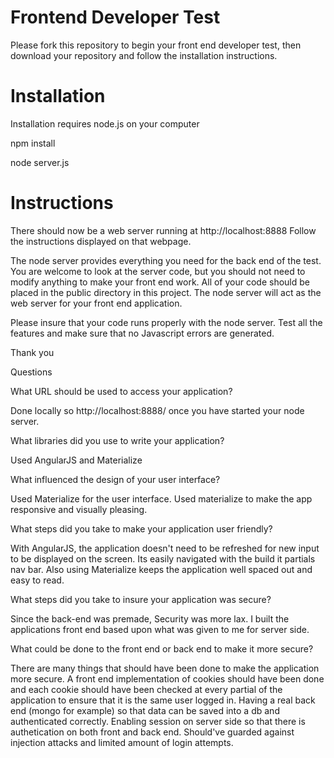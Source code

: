 
# Frontend Developer Test

Please fork this repository to begin your front end developer test, then download your repository and follow the installation instructions.

# Installation
Installation requires node.js on your computer

npm install

node server.js

# Instructions
There should now be a web server running at http://localhost:8888
Follow the instructions displayed on that webpage.

The node server provides everything you need for the back end of the test. You are welcome to look at the server code, but you should not need to modify anything to make your front end work. All of your code should be placed in the public directory in this project. The node server will act as the web server for your front end application.

Please insure that your code runs properly with the node server. Test all the features and make sure that no Javascript errors are generated.

Thank you

Questions

What URL should be used to access your application?

Done locally so http://localhost:8888/ once you have started your node server. 

What libraries did you use to write your application?

Used AngularJS and Materialize

What influenced the design of your user interface?

Used Materialize for the user interface. Used materialize to make the app responsive and visually pleasing. 

What steps did you take to make your application user friendly?

With AngularJS, the application doesn't need to be refreshed for new input to be displayed on the screen. Its easily navigated with the build it partials nav bar. Also using Materialize keeps the application well spaced out and easy to read. 

What steps did you take to insure your application was secure?

Since the back-end was premade, Security was more lax. 
I built the applications front end based upon what was given to me for server side.

What could be done to the front end or back end to make it more secure?

There are many things that should have been done to make the application more secure. 
A front end implementation of cookies should have been done and each cookie should have been checked at every partial of the application to ensure that it is the same user logged in. Having a real back end (mongo for example) so that data can be saved into a db and authenticated correctly. Enabling session on server side so that there is authetication on both front and back end. Should've guarded against injection attacks and limited amount of login attempts. 
